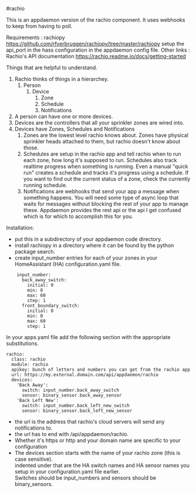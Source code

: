 #rachio

This is an appdaemon version of the rachio component.  It uses webhooks to keep from having to poll.

Requirements : rachiopy  https://github.com/rfverbruggen/rachiopy/tree/master/rachiopy
               setup the api_port in the hass configuration in the appdaemon config file.
Other links : Rachio's API documentation   https://rachio.readme.io/docs/getting-started

Things that are helpful to understand.
1. Rachio thinks of things in a hierarchey.
    1. Person
        1. Device
            1. Zone
            1. Schedule
            1. Notifications
1. A person can have one or more devices.
1. Devices are the controllers that all your sprinkler zones are wired into.
1. Devices have Zones, Schedules and Notifications
    1. Zones are the lowest level rachio knows about.  Zones have physical sprinkler heads attached to them, but rachio doesn't know about those.
    1. Schedules are setup in the rachio app and tell rachio when to run each zone, how long it's supposed to run.  Schedules also track realtime
          progress when something is running.  Even a manual "quick run" creates a schedule and tracks it's progress using a schedule.  If you 
          want to find out the current status of a zone, check the currently running schedule.
    1. Notifications are webhooks that send your app a message when something happens.  You will need some type of async loop that waits for
          messages without blocking the rest of your app to manage these.  Appdaemon provides the rest api or the api I get confused which
          is for which to accomplish this for you.

Installation:
* put this in a subdirectory of your appdaemon code directory.
* install rachiopy in a directory where it can be found by the python package search.
* create input_number entries for each of your zones in your HomeAssistant (HA) configuration.yaml file.
```
    input_number:
      back_away_switch:
        initial: 0
        min: 0
        max: 60
        step: 1
      front_boundary_switch:
        initial: 0
        min: 0
        max: 60
        step: 1
```
In your apps.yaml file add the following section with the appropriate substitutions.

    rachio:
      class: rachio
      module: rachio
      apikey: bunch of letters and numbers you can get from the rachio app
      url: https://my.external.domain.com/api/appdaemon/rachio
      devices:
        'Back Away': 
          switch: input_number.back_away_switch 
          sensor: binary_sensor.back_away_sensor
        'Back Left New': 
          switch: input_number.back_left_new_switch
          sensor: binary_sensor.back_left_new_sensor

* the url is the address that rachio's cloud servers will send any notifications to.
* the url has to end with /api/appdaemon/rachio.
* Whether it's https or http and your domain name are specific to your configuration
* The devices section starts with the name of your rachio zone (this is case sensitive).  
indented under that are the HA switch names and HA sensor names you setup in your configuration.yaml file earlier.  
Switches should be input_numbers and sensors should be binary_sensors.
